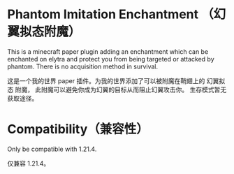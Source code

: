 # Phantom Imitation Enchantment （幻翼拟态附魔）
This is a minecraft paper plugin adding an enchantment
which can be enchanted on elytra and protect you from being targeted or attacked by phantom.
There is no acquisition method in survival.

这是一个我的世界 paper 插件。为我的世界添加了可以被附魔在鞘翅上的 幻翼拟态 附魔，
此附魔可以避免你成为幻翼的目标从而阻止幻翼攻击你。
生存模式暂无获取途径。

# Compatibility（兼容性）
Only be compatible with 1.21.4.

仅兼容 1.21.4。